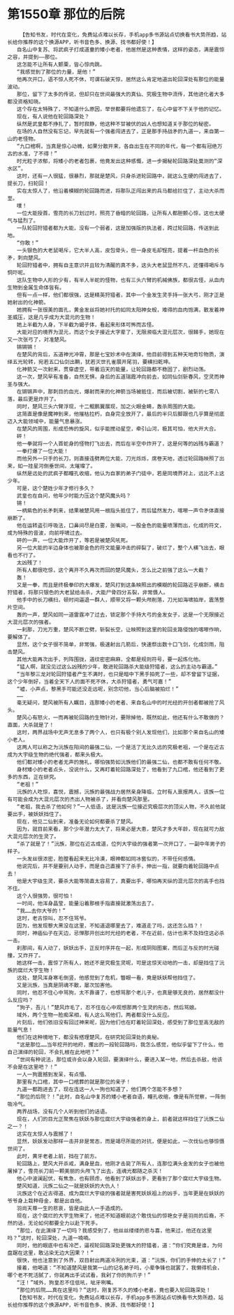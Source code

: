 # 第1550章 那位的后院
        【告知书友，时代在变化，免费站点难以长存，手机app多书源站点切换看书大势所趋，站长给你推荐的这个换源APP，听书音色多、换源、找书都好使！】
       自名山中复苏、将武疯子打成道童的矮小老者，他居然是这种表情，这样的姿态，满是震惊之容，并提到——那位。
       这怎能不让所有人颤栗，皆心惊肉跳。
       “我感觉到了那位的力量，是他！”
       他再次开口，语不惊人死不休，可谓石破天惊，居然这么肯定地道出轮回深处有那位的能量波动。
       那位，留下了太多的传说，但却只在世间最强大的真仙、究极生物中流传，其他进化者大多都没资格知晓。
       这个存在太特殊了，不知道什么原因，举世都要将他遗忘了，在心中留不下关于他的记忆。
       现在，有人说他在轮回路深处？
       纵然是武皇都不挣扎了，暂时寂静，他这种不甘被伏的凶人也想知道关于那位的秘密。
       在场的人自然没有忘记，早先就有一个强者闯进去了，正是那手持战矛的九道一，来自第一山的老怪物。
       “九口棺啊，当真是惊心动魄，如果分散开来，各自出生在不同的年代，每一个都有冠绝万古的水准，了不得！”
       时光粒子浓郁，将矮小的老者包裹，他竟发出这种感慨，进一步揭秘轮回路深处莫测的“深水区”。
       这时，还有一人很猛，很暴烈，那就是楚风，只身杀进轮回路中，就这么生硬的闯进去了，提长刀，扫轮回！
       实在太惊人了，他沿着模糊的轮回路而进，将那队正闯出来的兵马都给拦住了，主动大杀而至。
       噗！
       一位大能授首，雪亮的长刀划过时，照亮了昏暗的轮回路，让所有人都胆颤心惊，这也太硬气与猛烈了。
       一队轮回狩猎者都为大能，没有一个弱者，这是加强版的执法者，跨过轮回路，传送到此地。
       “你敢！”
       一头银色的大老鼠喝斥，它大半人高，皮包骨头，但一身皮毛却锃亮，提着一杆血色的长矛，刺向楚风。
       轮回狩猎者中，拥有自主意识并且较为清醒的真不多，这头大老鼠显然不凡，还懂得喝斥与恫吓呢。
       这队生物中人形的少有，有半人半蛇的怪物，也有三头六臂的机械佛族，都很古怪，从血肉生物到金属生命体皆有。
       但有一点一样，他们都很强，这是精英狩猎者，其中一个金发生灵手持一张大弓，刚才正是她射出的化神箭。
       她拥有一张很美的面孔，黄金发丝将她衬托的如同太阳神女般，难得的血肉饱满，散发着神圣威压，这是几乎成为大混元的生物！
       她上半截为人身，下半截为蝎子体，看起来形体可怖而古怪。
       大能对应的境界为混元，而这个女子接近大字辈了，无限濒临大混元层次，很棘手，她现在又一次张弓了，对准楚风。
       锵锵锵！
       在楚风的背后，五道神光冲霄，那是七宝妙术中在演绎，他目前得到五种天地奇珍物质，演绎五光轮转，宛若五口仙剑出鞘，犹若灭世孔雀展开尾羽，要横扫乾坤。
       化神箭又一次射来，贯穿虚空，带着滔天的能量，让轮回路都不稳固了，剧烈动荡。
       这一次，楚风早有准备，自然无惧，身后的五道瑞霞冲向前去，如同仙剑斩春风，空灵而神圣与强大。
       在锵锵声中，那刺目的血光，爆射而来的化神箭当场被抵住，而后被切割，被斩的七零八落，最后更是炸开了。
       同时，楚风三头六臂浮现，十二鲲鹏翼展现，加之火眼金睛，轰杀周围的大能。
       这简直是像是魔神到来，他摧枯拉朽，自身完全放开了，最后的半只后脚跟也几乎算是彻底迈入大能领域中，能量气息暴涨。
       在楚风的周围，形成恐怖的旋风，似乎能搅动星空，牵引山河，极其可怕，他大开大合。
       砰！
       他一拳就将一个人首蛇身的怪物打飞出去，而后在半空中炸开了，这是何等的凶残与霸道？
       一拳打爆了一位大能！
       而他另外一只手的长刀，则直接连劈两位大能，刀光烁烁，席卷天地，透过轮回路映照了出来，如一挂星河倒垂世间，太璀璨了。
       纵然是远处的武疯子都瞳孔收缩，他认为自家的弟子门徒中，若是同境界对上，远比不上这少年。
       可是，这个楚姓少年才修行多久？
       武皇也在自问，他年少时能力压这个楚风魔头吗？
       锵！
       一柄紫色的长矛刺来，结果被楚风用一根指头抵住了，而后猛然发力，喀嚓一声令矛体直接崩断了。
       他在运转盗引呼吸法，口鼻间尽是白雾，张嘴间，一股金色的能量喷薄而出，化成的符文，成为特殊的音波，向前呼啸过去。
       砰的一声，一位大能炸开了，等若是被楚风吼死。
       另一位大能的半边身体也被那金色的符文能量冲击的碎裂了，破烂了，整个人横飞出去，眼看也不行了。
       太凶残了！
       所有人都很吃惊，这个离开不久再次而回的楚风魔头，怎么比之前强了这么一大截？
       轰！
       又是一拳，而且是终极拳印的大爆发，楚风打到这条映照出的模糊的轮回路近乎崩断，横击狩猎者，将那只银色的大老鼠给击杀，大能尸骨四分五裂，非常慑人。
       他手中的长刀横扫，顿时间逼退一群人，顺带又将一颗头颅削落，刀光如海啸拍岸，震荡整片空间。
       轰的一声，楚风如同一道雷霆冲了过去，锁定那个手持大弓的金发女子，这是一个无限接近大混元层次的强者。
       一刹那，刀光万重，楚风不断立劈，斩裂长空，让映照到这里的轮回支路侵蚀的喀嚓作响，要解体了。
       显然，这个女子很不简单，非常强，极速射出几箭后，快速祭出数十口飞剑，化成剑雨，阻击楚风。
       其他大能再次出手，列阵围拢，道纹密密麻麻，全都是规则符号，要一起炼化他。
       “猛人啊，就没见过这么凶残的少年，敢进轮回路杀大能级狩猎者，这么的主动与霸道。”
       “当年黎三龙对轮回狩猎者产生不满时，也只是暗中下黑手拍死了一些，却不曾留下证据，这个少年倒好，当着全天下人的面不死不休，大杀狩猎者，勇气可嘉！”
       “嘘，小声点，黎黑手可能还没走远呢，别念叨他，当心后脑被拍烂！”
       ……
       毫无疑问，楚风被所有人瞩目，连那矮小的老者、来自名山中的时光经的开创者都被抢了风头。
       楚风心有怒火，一而再被轮回路的生物针对，要除掉他，既然如此，他还有什么不敢做的？直面，大杀就是了！
       这时，两界战场中无声无息多了两个人，也只有极个别人发现他们，比如那个来自名山的矮小老人。
       这两人可以称之为沅族在阳间的最强二仙，一个是活了无比久远的究极老祖，一个是在近古成为大宇级生物的绝代强者，都来头极大。
       他们都对矮小的老者无声的施礼，哪怕强势如沅族他们的最强二仙，也都不敢有任何不敬。
       身材矮小的老者点头，没说什么，又再盯着轮回路深处了，他看到了九口棺，他还看到了更多的东西，正在研究。
       “老祖！”
       沅族的人吃惊，喜悦，震撼，沅族的最强战力居然亲身降临，立时有人禀报两人，该族一位有可能会成为大混元层次的杰出人物被杀了，并看向楚风那里。
       “老祖，我去杀了他如何？”一人低语，这是沅族一位接近究极层次的顶尖人物，不久前他就要出手，被妖妖挡住了。
       现在，他见二仙到来，准备无论如何都要杀了楚风。
       因为，就目前来看，那个少年潜力太大了，将来必是大患，楚风才多大年龄，现在就可力敌大混元层次的生灵了。
       “杀了就是了！”沅族，那位在近古成道，位列大宇级的强者第一次开口了，一副中年男子的样子。
       一头发丝很浓密，脸膛看起来无比冷漠，眼神都如同冰窖似的，不带任何感情。
       他说完后，并不是要别人动手，而是自己直接下了杀手，伸出一指，就要向着轮回路中点去！
       他是大宇级生灵，要杀大能等简直太容易了，真要出手，哪怕再天纵的混元层次的高手也挡不住。
       这个人很强势，很可怕！
       一时间，他浑身晶莹，能量沿着那根手指直接就激荡出去了。
       “我……去你大爷的！”
       这时，老古惊叫，忍不住骂爷。
       因为，他发现黎大黑没在这里，不知道退哪里去了，难道走了吗，这还怎么挡？！
       同时，神庙仙子在天边，忌惮那开创出时光经的老者，不在近前，估计也来不及挡住这必杀一击。
       刹那间，有人动了，妖妖出手，正反时序并在一起，形成阴阳图案，而后正与反的时光碰撞，又炸开了。
       她这样一击，震惊了所有人，她还不是究极生灵呢，可是这惊天动地的一击，却是挡住了沅族的腐烂大宇生物！
       远处，楚风浑身寒毛倒竖，他感觉到了危机，瞥眼一看，竟是妖妖帮他挡住了。
       又是沅族，当真是阴魂不散，屡次加害他。
       同时，他忍不住心中骂狗，太不靠谱了，也想骂那个老儿子，也真是够无良的，居然都没什么反应吗？
       “狗子，吾儿！”楚风炸毛了，忍不住在心中观想那两个生灵的形态，然后骂娘。
       域外，两个生物一脸痴呆相，有人这么骂他们，两者都没什么反应。
       片刻后，他们依旧没有回过神来呢，因为他们也在盯着轮回深处，感受到了那位至高无敌的能量气息！
       他们在这种境地下，都没有搭理楚风，在研究轮回深处的奥秘。
       “这是那位……当年挖开的地府，攫出的一段轮回路吗，我怎么感觉，他似乎留下了什么，他自己演绎的轮回，不会扎根在此地吧？”
       “世间有种说法，那位或许会以身入轮回，要演绎什么，要进入某一地，然后去杀敌，他该不会是在这里吧？！”
       一人一狗震撼到发呆，有点懵。
       那里有九口棺，其中一口棺葬的就是那位的亲子！
       九道一都跑进去了，现在连这一人一狗也知道了，他们两个怎能不多想？
       “那位的后院？！”此时，自名山中复苏的矮小老者自语，瞳孔收缩，像是有所觉察，一阵倒吸冷气。
       两界战场，没有几个人听到他们的话语。
       现在，人们的目光正聚焦在妖妖与那位腐烂大宇级强者的身上，前者就这样挡住了沅族二仙之一？！
       这实在太惊人与震撼了！
       显然，妖妖发动那样一击并非是常态，而是竭尽所能的对抗，便是如此，一次伐仙也够惊慑世间了。
       此时，黄牙老者上前，挡在了前方。
       轮回路上，楚风大开杀戒，满身是血，他刚才击毙了所有人，连那位满头金发的女子也被他屠掉了，雪亮长刀前一颗美丽的头颅飞了出去，连魂光都随之杀灭！
       他心中波澜起伏，有焦急，也有顾虑，他看到了妖妖出手，更看到了那个腐烂大宇级生物。
       楚风知道，沅族二仙之一就是妖妖的大仇人！
       沅族这个在近古得道、成为腐烂大宇级的强者就是害死妖妖祖上的凶手，当年更是在妖妖的爷爷身上栽种母金，都是出自他。
       羽尚天尊一生的悲哀，皆是由此人一手造成的。
       现在，这个腐烂的大宇生物来了，他还不知道眼前这个敢伐仙的惊艳女子是羽尚的后裔，不然的话，无论如何都要全力以赴下死手。
       “那位，在此演绎了一切吗？我感受到了，他丝丝缕缕的悲与喜，他来过，他还在这里吗？”这时，轮回深处，九道一喃喃。
       同时，他的眼底中也有冷芒，逼视轮回路深处更强大的狩猎者，道：“你们究竟是谁，为何盘踞在这里，敢沾染无边大因果？！”
       很快，他也注意到了外界，双目射出两道冷冽的光束，道：“沅族，你们的手伸的太长了！”
       接着，他喝道：“不知道楚风是我第一山的记名弟子吗，小辈争锋也就罢了，我懒得机会，哪个老不死活腻了，你就再出手试试看，我剁了你的狗爪子！”
       “汪！”域外，狗皇忍不住低吼，呲牙咧嘴。
       “那位的后院……真在这里吗？”这时，刚复苏不久的矮小老者，竟也要入轮回路深处！
       【告知书友，时代在变化，免费站点难以长存，手机app多书源站点切换看书大势所趋，站长给你推荐的这个换源APP，听书音色多、换源、找书都好使！】